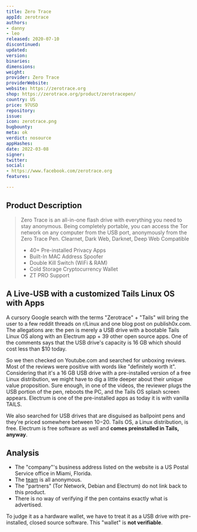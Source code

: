 ```yaml
---
title: Zero Trace
appId: zerotrace
authors:
- danny
- leo
released: 2020-07-10
discontinued: 
updated: 
version: 
binaries: 
dimensions: 
weight: 
provider: Zero Trace
providerWebsite: 
website: https://zerotrace.org
shop: https://zerotrace.org/product/zerotracepen/
country: US
price: 97USD
repository: 
issue: 
icon: zerotrace.png
bugbounty: 
meta: ok
verdict: nosource
appHashes: 
date: 2022-03-08
signer: 
twitter: 
social:
- https://www.facebook.com/zerotrace.org
features: 

---
```


## Product Description

> Zero Trace is an all-in-one flash drive with everything you need to stay anonymous. Being completely portable, you can access the Tor network on any computer from the USB port, anonymously from the Zero Trace Pen.  Clearnet, Dark Web, Darknet, Deep Web Compatible
>
> - 40+ Pre-installed Privacy Apps
> - Built-In MAC Address Spoofer
> - Double Kill Switch (WiFi & RAM)
> - Cold Storage Cryptocurrency Wallet
> - ZT PRO Support

## A Live-USB with a customized Tails Linux OS with Apps

A cursory Google search with the terms "Zerotrace" + "Tails" will bring the user to a few reddit threads on r/Linux and one blog post on publish0x.com. The allegations are: the pen is merely a USB drive with a bootable Tails Linux OS along with an Electrum app + 39 other open source apps. One of the comments says that the USB drive's capacity is 16 GB which should cost less than $10 today.

So we then checked on Youtube.com and searched for unboxing reviews. Most of the reviews were positive with words like "definitely worth it". Considering that it's a 16 GB USB drive with a pre-installed version of a free Linux distribution, we might have to dig a little deeper about their unique value proposition. Sure enough, in one of the videos, the reviewer plugs the USB portion of the pen, reboots the PC, and the Tails OS splash screen appears. Electrum is one of the pre-installed apps as today it is with vanilla TAILS.

We also searched for USB drives that are disguised as ballpoint pens and they're priced somewhere between $10-$20. Tails OS, a Linux distribution, is free. Electrum is free software as well and **comes preinstalled in Tails, anyway**.

## Analysis

* The "company"'s business address listed on the website is a US Postal Service
  office in Miami, Florida.
* The [team](https://zerotrace.org/about/) is all anonymous.
* The "partners" (Tor Network, Debian and Electrum) do not link back to this
  product.
* There is no way of verifying if the pen contains exactly what is advertised.

To judge it as a hardware wallet, we have to treat it as a USB drive with
pre-installed, closed source software. This "wallet" is **not verifiable**.
